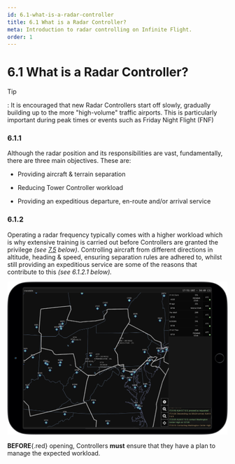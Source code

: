 ```yaml
---
id: 6.1-what-is-a-radar-controller
title: 6.1 What is a Radar Controller?
meta: Introduction to radar controlling on Infinite Flight.
order: 1
---
```


# 6.1  What is a Radar Controller?

 

Tip

: It is encouraged that new Radar Controllers start off slowly, gradually building up to the more "high-volume" traffic airports. This is particularly important during peak times or events such as Friday Night Flight (FNF)

 

### 6.1.1   

Although the radar position and its responsibilities are vast, fundamentally, there are three main objectives. These are:

 

 -    Providing aircraft & terrain separation

 -    Reducing Tower Controller workload

 -    Providing an expeditious departure, en-route and/or arrival service



### 6.1.2

Operating a radar frequency typically comes with a higher workload which is why extensive training is carried out before Controllers are granted the privilege *(see [7.5](/guide/atc-manual/7.-recruitment-and-training/7.5-radar-theory-and-practical-tests#7.5-radar-theory-and-practical-tests) below)*. Controlling aircraft from different directions in altitude, heading & speed, ensuring separation rules are adhered to, whilst still providing an expeditious service are some of the reasons that contribute to this *(see 6.1.2.1 below).*


![Image 6.1.2.1 - ATC Center Frequency](_images/manual/frames/atc-center-frequency.png)


**BEFORE**{.red} opening, Controllers **must** ensure that they have a plan to manage the expected workload.